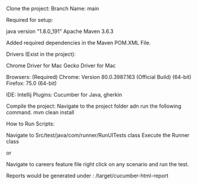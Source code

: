 Clone the project:
Branch Name: main

Required for setup:

java version "1.8.0_191"
Apache Maven 3.6.3

Added required dependencies in the Maven POM.XML File.

Drivers (Exist in the project):

Chrome Driver for Mac
Gecko Driver for Mac

Browsers: (Required)
Chrome: Version 80.0.3987.163 (Official Build) (64-bit) 
Firefox: 75.0 (64-bit)

IDE: Intellij
Plugins: Cucumber for Java, gherkin

Compile the project: 
Navigate to the project folder adn run the following command.
mvn clean install

How to Run Scripts:

Navigate to 
Src/test/java/com/runner/RunUITests class
Execute the Runner class

or

Navigate to careers feature file right click on any scenario and run the test.

Reports would be generated under :
/target/cucumber-html-report
